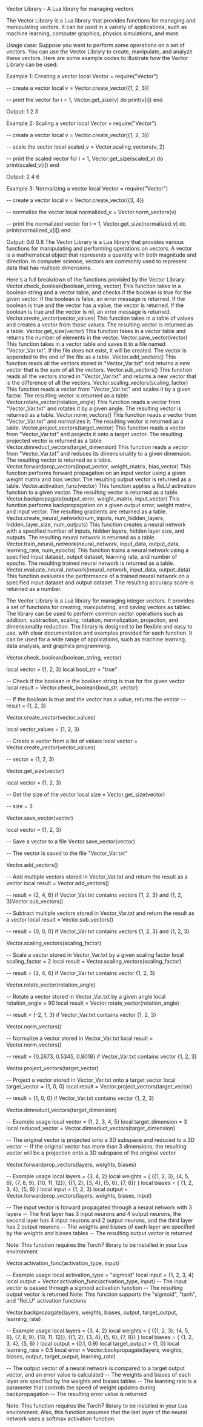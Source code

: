 Vector Library - A Lua library for managing vectors 

The Vector Library is a Lua library that provides functions for managing and manipulating vectors. It can be used in a variety of applications, such as machine learning, computer graphics, physics simulations, and more. 

Usage case: 
Suppose you want to perform some operations on a set of vectors. You can use the Vector Library to create, manipulate, and analyze these vectors. Here are some example codes to illustrate how the Vector Library can be used: 

Example 1: Creating a vector 
local Vector = require("Vector")

-- create a vector
local v = Vector.create_vector({1, 2, 3})

-- print the vector
for i = 1, Vector.get_size(v) do
  print(v[i])
end

Output: 
1
2
3


Example 2: Scaling a vector 
local Vector = require("Vector")

-- create a vector
local v = Vector.create_vector({1, 2, 3})

-- scale the vector
local scaled_v = Vector.scaling_vectors(v, 2)

-- print the scaled vector
for i = 1, Vector.get_size(scaled_v) do
  print(scaled_v[i])
end

Output: 
2
4
6

Example 3: Normalizing a vector 
local Vector = require("Vector")

-- create a vector
local v = Vector.create_vector({3, 4})

-- normalize the vector
local normalized_v = Vector.norm_vectors(v)

-- print the normalized vector
for i = 1, Vector.get_size(normalized_v) do
  print(normalized_v[i])
end

Output: 
0.6
0.8
The Vector Library is a Lua library that provides various functions for manipulating and performing operations on vectors. A vector is a mathematical object that represents a quantity with both magnitude and direction. In computer science, vectors are commonly used to represent data that has multiple dimensions.

Here's a full breakdown of the functions provided by the Vector Library:
Vector.check_boolean(boolean_string, vector)
This function takes in a boolean string and a vector table, and checks if the boolean is true for the given vector. If the boolean is false, an error message is returned. If the boolean is true and the vector has a value, the vector is returned. If the boolean is true and the vector is nil, an error message is returned.
Vector.create_vector(vector_values)
This function takes in a table of values and creates a vector from those values. The resulting vector is returned as a table.
Vector.get_size(vector)
This function takes in a vector table and returns the number of elements in the vector.
Vector.save_vector(vector)
This function takes in a vector table and saves it to a file named "Vector_Var.txt". If the file does not exist, it will be created. The vector is appended to the end of the file as a table.
Vector.add_vectors()
This function reads all the vectors stored in "Vector_Var.txt" and returns a new vector that is the sum of all the vectors.
Vector.sub_vectors()
This function reads all the vectors stored in "Vector_Var.txt" and returns a new vector that is the difference of all the vectors.
Vector.scaling_vectors(scaling_factor)
This function reads a vector from "Vector_Var.txt" and scales it by a given factor. The resulting vector is returned as a table.
Vector.rotate_vector(rotation_angle)
This function reads a vector from "Vector_Var.txt" and rotates it by a given angle. The resulting vector is returned as a table.
Vector.norm_vectors()
This function reads a vector from "Vector_Var.txt" and normalizes it. The resulting vector is returned as a table.
Vector.project_vectors(target_vector)
This function reads a vector from "Vector_Var.txt" and projects it onto a target vector. The resulting projected vector is returned as a table.
Vector.dimreduct_vectors(target_dimension)
This function reads a vector from "Vector_Var.txt" and reduces its dimensionality to a given dimension. The resulting vector is returned as a table.
Vector.forwardprop_vectors(input_vector, weight_matrix, bias_vector)
This function performs forward propagation on an input vector using a given weight matrix and bias vector. The resulting output vector is returned as a table.
Vector.activation_func(vector)
This function applies a ReLU activation function to a given vector. The resulting vector is returned as a table.
Vector.backpropagate(output_error, weight_matrix, input_vector)
This function performs backpropagation on a given output error, weight matrix, and input vector. The resulting gradients are returned as a table.
Vector.create_neural_network(num_inputs, num_hidden_layers, hidden_layer_size, num_outputs)
This function creates a neural network with a specified number of inputs, hidden layers, hidden layer size, and outputs. The resulting neural network is returned as a table.
Vector.train_neural_network(neural_network, input_data, output_data, learning_rate, num_epochs)
This function trains a neural network using a specified input dataset, output dataset, learning rate, and number of epochs. The resulting trained neural network is returned as a table.
Vector.evaluate_neural_network(neural_network, input_data, output_data)
This function evaluates the performance of a trained neural network on a specified input dataset and output dataset. The resulting accuracy score is returned as a number.



The Vector Library is a Lua library for managing integer vectors. It provides a set of functions for creating, manipulating, and saving vectors as tables. The library can be used to perform common vector operations such as addition, subtraction, scaling, rotation, normalization, projection, and dimensionality reduction. The library is designed to be flexible and easy to use, with clear documentation and examples provided for each function. It can be used for a wide range of applications, such as machine learning, data analysis, and graphics programming.
 
Vector.check_boolean(boolean_string, vector)

local vector = {1, 2, 3}
local bool_str = "true"

-- Check if the boolean in the boolean string is true for the given vector
local result = Vector.check_boolean(bool_str, vector)

-- If the boolean is true and the vector has a value, returns the vector
-- result = {1, 2, 3}


Vector.create_vector(vector_values)

local vector_values = {1, 2, 3}

-- Create a vector from a list of values
local vector = Vector.create_vector(vector_values)

-- vector = {1, 2, 3}

Vector.get_size(vector)

local vector = {1, 2, 3}

-- Get the size of the vector
local size = Vector.get_size(vector)

-- size = 3



Vector.save_vector(vector)

local vector = {1, 2, 3}

-- Save a vector to a file
Vector.save_vector(vector)

-- The vector is saved to the file "Vector_Var.txt"

Vector.add_vectors()

-- Add multiple vectors stored in Vector_Var.txt and return the result as a vector
local result = Vector.add_vectors()

-- result = {2, 4, 6} if Vector_Var.txt contains vectors {1, 2, 3} and {1, 2, 3}Vector.sub_vectors()

-- Subtract multiple vectors stored in Vector_Var.txt and return the result as a vector
local result = Vector.sub_vectors()

-- result = {0, 0, 0} if Vector_Var.txt contains vectors {1, 2, 3} and {1, 2, 3}


Vector.scaling_vectors(scaling_factor)

-- Scale a vector stored in Vector_Var.txt by a given scaling factor
local scaling_factor = 2
local result = Vector.scaling_vectors(scaling_factor)

-- result = {2, 4, 6} if Vector_Var.txt contains vector {1, 2, 3}


Vector.rotate_vector(rotation_angle)

-- Rotate a vector stored in Vector_Var.txt by a given angle
local rotation_angle = 90
local result = Vector.rotate_vector(rotation_angle)

-- result = {-2, 1, 3} if Vector_Var.txt contains vector {1, 2, 3}

Vector.norm_vectors()

-- Normalize a vector stored in Vector_Var.txt
local result = Vector.norm_vectors()

-- result = {0.2673, 0.5345, 0.8018} if Vector_Var.txt contains vector {1, 2, 3}



Vector.project_vectors(target_vector)

-- Project a vector stored in Vector_Var.txt onto a target vector
local target_vector = {1, 0, 0}
local result = Vector.project_vectors(target_vector)

-- result = {1, 0, 0} if Vector_Var.txt contains vector {1, 2, 3}



Vector.dimreduct_vectors(target_dimension) 

-- Example usage
local vector = {1, 2, 3, 4, 5}
local target_dimension = 3
local reduced_vector = Vector.dimreduct_vectors(target_dimension)

-- The original vector is projected onto a 3D subspace and reduced to a 3D vector
-- If the original vector has more than 3 dimensions, the resulting vector will be a projection onto a 3D subspace of the original vector


Vector.forwardprop_vectors(layers, weights, biases) 

-- Example usage
local layers = {3, 4, 2}
local weights = {
    {{1, 2, 3}, {4, 5, 6}, {7, 8, 9}, {10, 11, 12}},
    {{1, 2}, {3, 4}, {5, 6}, {7, 8}}
}
local biases = {
    {1, 2, 3, 4},
    {5, 6}
}
local input = {1, 2, 3}
local output = Vector.forwardprop_vectors(layers, weights, biases, input)

-- The input vector is forward propagated through a neural network with 3 layers
-- The first layer has 3 input neurons and 4 output neurons, the second layer has 4 input neurons and 2 output neurons, and the third layer has 2 output neurons
-- The weights and biases of each layer are specified by the weights and biases tables
-- The resulting output vector is returned

Note: This function requires the Torch7 library to be installed in your Lua environment


Vector.activation_func(activation_type, input)`

-- Example usage local activation_type = "sigmoid" local input = {1, 2, 3, 4} local output = Vector.activation_func(activation_type, input)
-- The input vector is passed through a sigmoid activation function -- The resulting output vector is returned
Note: This function supports the "sigmoid", "tanh", and "ReLU" activation functions

Vector.backpropagate(layers, weights, biases, output, target_output, learning_rate)

-- Example usage
local layers = {3, 4, 2}
local weights = {
    {{1, 2, 3}, {4, 5, 6}, {7, 8, 9}, {10, 11, 12}},
    {{1, 2}, {3, 4}, {5, 6}, {7, 8}}
}
local biases = {
    {1, 2, 3, 4},
    {5, 6}
}
local output = {0.1, 0.9}
local target_output = {1, 0}
local learning_rate = 0.5
local error = Vector.backpropagate(layers, weights, biases, output, target_output, learning_rate)

-- The output vector of a neural network is compared to a target output vector, and an error value is calculated
-- The weights and biases of each layer are specified by the weights and biases tables
-- The learning rate is a parameter that controls the speed of weight updates during backpropagation
-- The resulting error value is returned

Note: This function requires the Torch7 library to be installed in your Lua environment. Also, this function assumes that the last layer of the neural network uses a softmax activation function.
